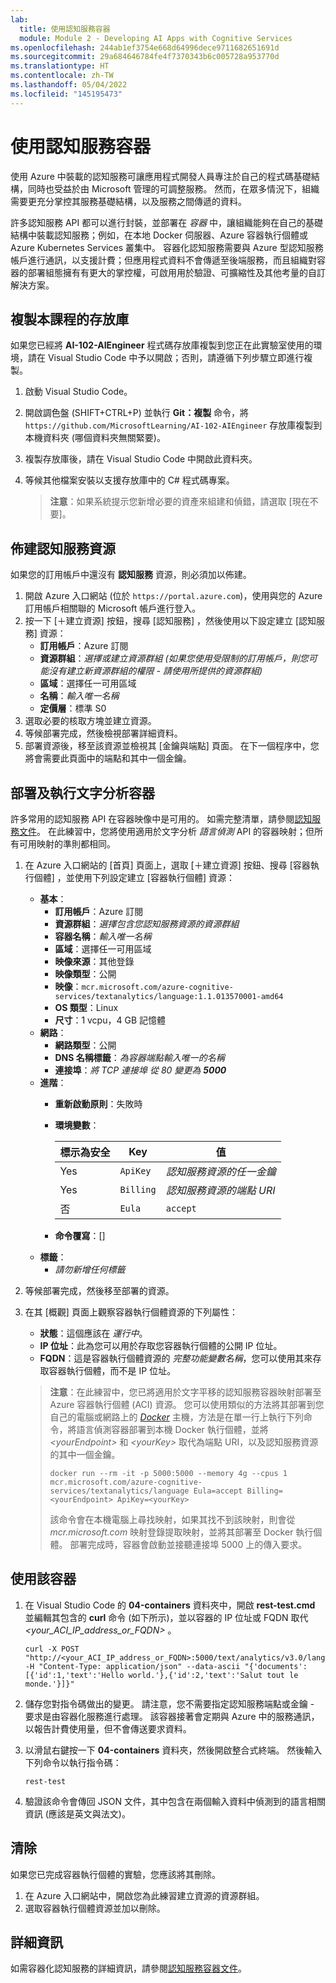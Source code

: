 ```yaml
---
lab:
  title: 使用認知服務容器
  module: Module 2 - Developing AI Apps with Cognitive Services
ms.openlocfilehash: 244ab1ef3754e668d64996dece9711682651691d
ms.sourcegitcommit: 29a684646784fe4f7370343b6c005728a953770d
ms.translationtype: HT
ms.contentlocale: zh-TW
ms.lasthandoff: 05/04/2022
ms.locfileid: "145195473"
---
```

# <a name="use-a-cognitive-services-container"></a>使用認知服務容器

使用 Azure 中裝載的認知服務可讓應用程式開發人員專注於自己的程式碼基礎結構，同時也受益於由 Microsoft 管理的可調整服務。 然而，在眾多情況下，組織需要更充分掌控其服務基礎結構，以及服務之間傳遞的資料。

許多認知服務 API 都可以進行封裝，並部署在 *容器* 中，讓組織能夠在自己的基礎結構中裝載認知服務；例如，在本地 Docker 伺服器、Azure 容器執行個體或 Azure Kubernetes Services 叢集中。 容器化認知服務需要與 Azure 型認知服務帳戶進行通訊，以支援計費；但應用程式資料不會傳遞至後端服務，而且組織對容器的部署組態擁有有更大的掌控權，可啟用用於驗證、可擴縮性及其他考量的自訂解決方案。

## <a name="clone-the-repository-for-this-course"></a>複製本課程的存放庫

如果您已經將 **AI-102-AIEngineer** 程式碼存放庫複製到您正在此實驗室使用的環境，請在 Visual Studio Code 中予以開啟；否則，請遵循下列步驟立即進行複製。

1. 啟動 Visual Studio Code。
2. 開啟調色盤 (SHIFT+CTRL+P) 並執行 **Git：複製**  命令，將 `https://github.com/MicrosoftLearning/AI-102-AIEngineer` 存放庫複製到本機資料夾 (哪個資料夾無關緊要)。
3. 複製存放庫後，請在 Visual Studio Code 中開啟此資料夾。
4. 等候其他檔案安裝以支援存放庫中的 C# 程式碼專案。

    > **注意**：如果系統提示您新增必要的資產來組建和偵錯，請選取 [現在不要]。

## <a name="provision-a-cognitive-services-resource"></a>佈建認知服務資源

如果您的訂用帳戶中還沒有 **認知服務** 資源，則必須加以佈建。

1. 開啟 Azure 入口網站 (位於 `https://portal.azure.com`)，使用與您的 Azure 訂用帳戶相關聯的 Microsoft 帳戶進行登入。
2. 按一下 [&#65291;建立資源] 按鈕，搜尋 [認知服務] ，然後使用以下設定建立 [認知服務] 資源：
    - **訂用帳戶**：Azure 訂閱
    - **資源群組**：*選擇或建立資源群組 (如果您使用受限制的訂用帳戶，則您可能沒有建立新資源群組的權限 - 請使用所提供的資源群組)*
    - **區域**：選擇任一可用區域
    - **名稱**：*輸入唯一名稱*
    - **定價層**：標準 S0
3. 選取必要的核取方塊並建立資源。
4. 等候部署完成，然後檢視部署詳細資料。
5. 部署資源後，移至該資源並檢視其 [金鑰與端點] 頁面。 在下一個程序中，您將會需要此頁面中的端點和其中一個金鑰。

## <a name="deploy-and-run-a-text-analytics-container"></a>部署及執行文字分析容器

許多常用的認知服務 API 在容器映像中是可用的。 如需完整清單，請參閱[認知服務文件](https://docs.microsoft.com/azure/cognitive-services/cognitive-services-container-support#container-availability-in-azure-cognitive-services)。 在此練習中，您將使用適用於文字分析 *語言偵測* API 的容器映射；但所有可用映射的準則都相同。

1. 在 Azure 入口網站的 [首頁] 頁面上，選取 [&#65291;建立資源] 按鈕、搜尋 [容器執行個體] ，並使用下列設定建立 [容器執行個體] 資源：

    - **基本**：
        - **訂用帳戶**：Azure 訂閱
        - **資源群組**：*選擇包含您認知服務資源的資源群組*
        - **容器名稱**：*輸入唯一名稱*
        - **區域**：選擇任一可用區域
        - **映像來源**：其他登錄
        - **映像類型**：公開
        - **映像**：`mcr.microsoft.com/azure-cognitive-services/textanalytics/language:1.1.013570001-amd64`
        - **OS 類型**：Linux
        - **尺寸**：1 vcpu，4 GB 記憶體
    - **網路**：
        - **網路類型**：公開
        - **DNS 名稱標籤**：*為容器端點輸入唯一的名稱*
        - **連接埠**：*將 TCP 連接埠 從 80 變更為 **5000***
    - **進階**：
        - **重新啟動原則**：失敗時
        - **環境變數**：

            | 標示為安全 | Key | 值 |
            | -------------- | --- | ----- |
            | Yes | `ApiKey` | *認知服務資源的任一金鑰* |
            | Yes | `Billing` | *認知服務資源的端點 URI* |
            | 否 | `Eula` | `accept` |

        - **命令覆寫**：[]
    - **標籤**：
        - *請勿新增任何標籤*

2. 等候部署完成，然後移至部署的資源。
3. 在其 [概觀] 頁面上觀察容器執行個體資源的下列屬性：
    - **狀態**：這個應該在 *運行中*。
    - **IP 位址**：此為您可以用於存取您容器執行個體的公開 IP 位址。
    - **FQDN**：這是容器執行個體資源的 *完整功能變數名稱*，您可以使用其來存取容器執行個體，而不是 IP 位址。

    > **注意**：在此練習中，您已將適用於文字平移的認知服務容器映射部署至 Azure 容器執行個體 (ACI) 資源。 您可以使用類似的方法將其部署到您自己的電腦或網路上的 *[Docker](https://www.docker.com/products/docker-desktop)* 主機，方法是在單一行上執行下列命令，將語言偵測容器部署到本機 Docker 執行個體，並將 *&lt;yourEndpoint&gt;* 和 *&lt;yourKey&gt;* 取代為端點 URI，以及認知服務資源的其中一個金鑰。
    >
    > ```
    > docker run --rm -it -p 5000:5000 --memory 4g --cpus 1 mcr.microsoft.com/azure-cognitive-services/textanalytics/language Eula=accept Billing=<yourEndpoint> ApiKey=<yourKey>
    > ```
    >
    > 該命令會在本機電腦上尋找映射，如果其找不到該映射，則會從 *mcr.microsoft.com* 映射登錄提取映射，並將其部署至 Docker 執行個體。 部署完成時，容器會啟動並接聽連接埠 5000 上的傳入要求。

## <a name="use-the-container"></a>使用該容器

1. 在 Visual Studio Code 的 **04-containers** 資料夾中，開啟 **rest-test.cmd** 並編輯其包含的 **curl** 命令 (如下所示)，並以容器的 IP 位址或 FQDN 取代 *&lt;your_ACI_IP_address_or_FQDN&gt;* 。

    ```
    curl -X POST "http://<your_ACI_IP_address_or_FQDN>:5000/text/analytics/v3.0/languages?" -H "Content-Type: application/json" --data-ascii "{'documents':[{'id':1,'text':'Hello world.'},{'id':2,'text':'Salut tout le monde.'}]}"
    ```

2. 儲存您對指令碼做出的變更。 請注意，您不需要指定認知服務端點或金鑰 - 要求是由容器化服務進行處理。 該容器接著會定期與 Azure 中的服務通訊，以報告計費使用量，但不會傳送要求資料。
3. 以滑鼠右鍵按一下 **04-containers** 資料夾，然後開啟整合式終端。 然後輸入下列命令以執行指令碼：

    ```
    rest-test
    ```

4. 驗證該命令會傳回 JSON 文件，其中包含在兩個輸入資料中偵測到的語言相關資訊 (應該是英文與法文)。

## <a name="clean-up"></a>清除

如果您已完成容器執行個體的實驗，您應該將其刪除。

1. 在 Azure 入口網站中，開啟您為此練習建立資源的資源群組。
2. 選取容器執行個體資源並加以刪除。

## <a name="more-information"></a>詳細資訊

如需容器化認知服務的詳細資訊，請參閱[認知服務容器文件](https://docs.microsoft.com/azure/cognitive-services/containers/)。
